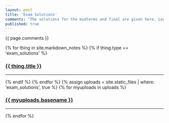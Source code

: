 ```yaml
---
layout: post
title: 'Exam Solutions'
comments: "The solutions for the midterms and final are given here. Learn from them and fix any problems early! **We're more than happy to help you learn.** Things might get worse if you guys don't have those weak spots fixed. Better early than late, because (at least for me), things get harder!!!!"
published: true
---
```


{{ page.comments }}

<div>
{% for thing in site.markdown_notes %}
  {% if thing.type == 'exam_solutions' %}
    <h3><a href="{{ thing.url | relative_url }}">{{ thing.title }}</a></h3><hr/>
  {% endif %}
{% endfor %}
{% assign uploads = site.static_files | where: 'exam_solutions', true %}
{% for myuploads in uploads %}
  <h3><a href= "{{ site.baseurl }}/{{ myuploads.path }}">{{ myuploads.basename }}</a></h3><hr/>
{% endfor %}
</div>
